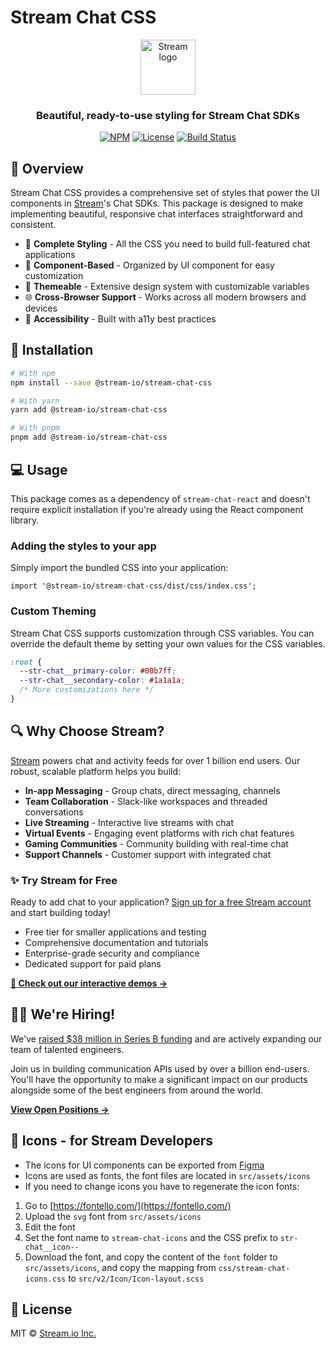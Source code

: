 # Stream Chat CSS

<div align="center">
  <img src="https://getstream.io/images/logos/stream-logo-mark-color.svg" width="88" alt="Stream logo" />
  <h3>Beautiful, ready-to-use styling for Stream Chat SDKs</h3>
  
  [![NPM](https://img.shields.io/npm/v/@stream-io/stream-chat-css.svg)](https://www.npmjs.com/package/@stream-io/stream-chat-css)
  [![License](https://img.shields.io/badge/License-MIT-blue.svg)](https://github.com/GetStream/stream-chat-css/blob/main/LICENSE)
  [![Build Status](https://img.shields.io/github/workflow/status/GetStream/stream-chat-css/CI/main)](https://github.com/GetStream/stream-chat-css/actions)
</div>

## 📝 Overview

Stream Chat CSS provides a comprehensive set of styles that power the UI components in [Stream](https://getstream.io/)'s Chat SDKs. This package is designed to make implementing beautiful, responsive chat interfaces straightforward and consistent.

- 🎨 **Complete Styling** - All the CSS you need to build full-featured chat applications
- 🧩 **Component-Based** - Organized by UI component for easy customization
- 🌈 **Themeable** - Extensive design system with customizable variables
- 🌐 **Cross-Browser Support** - Works across all modern browsers and devices
- 🧿 **Accessibility** - Built with a11y best practices

## 🚀 Installation

```bash
# With npm
npm install --save @stream-io/stream-chat-css

# With yarn
yarn add @stream-io/stream-chat-css

# With pnpm
pnpm add @stream-io/stream-chat-css
```

## 💻 Usage

This package comes as a dependency of `stream-chat-react` and doesn't require explicit installation if you're already using the React component library.

### Adding the styles to your app

Simply import the bundled CSS into your application:

```tsx
import '@stream-io/stream-chat-css/dist/css/index.css';
```

### Custom Theming

Stream Chat CSS supports customization through CSS variables. You can override the default theme by setting your own values for the CSS variables.

```css
:root {
  --str-chat__primary-color: #00b7ff;
  --str-chat__secondary-color: #1a1a1a;
  /* More customizations here */
}
```

## 🔍 Why Choose Stream?

[Stream](https://getstream.io) powers chat and activity feeds for over 1 billion end users. Our robust, scalable platform helps you build:

- **In-app Messaging** - Group chats, direct messaging, channels
- **Team Collaboration** - Slack-like workspaces and threaded conversations
- **Live Streaming** - Interactive live streams with chat
- **Virtual Events** - Engaging event platforms with rich chat features
- **Gaming Communities** - Community building with real-time chat
- **Support Channels** - Customer support with integrated chat

### ✨ Try Stream for Free

Ready to add chat to your application? [Sign up for a free Stream account](https://getstream.io/chat/trial/) and start building today!

* Free tier for smaller applications and testing
* Comprehensive documentation and tutorials
* Enterprise-grade security and compliance
* Dedicated support for paid plans

**[🔗 Check out our interactive demos →](https://getstream.io/chat/demos/)**

## 👩‍💻 We're Hiring!

We've [raised $38 million in Series B funding](https://techcrunch.com/2021/03/04/stream-raises-38m-as-its-chat-and-activity-feed-apis-power-communications-for-1b-users/) and are actively expanding our team of talented engineers.

Join us in building communication APIs used by over a billion end-users. You'll have the opportunity to make a significant impact on our products alongside some of the best engineers from around the world.

[**View Open Positions →**](https://getstream.io/team/#jobs)

## 🔣 Icons - for Stream Developers

- The icons for UI components can be exported from [Figma](https://www.figma.com/files/project/42134328/SDK-Teams-support-files?fuid=1038443988589634784)
- Icons are used as fonts, the font files are located in `src/assets/icons`
- If you need to change icons you have to regenerate the icon fonts:

1. Go to [https://fontello.com/](https://fontello.com/)
2. Upload the `svg` font from `src/assets/icons`
3. Edit the font
4. Set the font name to `stream-chat-icons` and the CSS prefix to `str-chat__icon--`
5. Download the font, and copy the content of the `font` folder to `src/assets/icons`, and copy the mapping from `css/stream-chat-icons.css` to `src/v2/Icon/Icon-layout.scss`

## 📄 License

MIT © [Stream.io Inc.](https://getstream.io)
